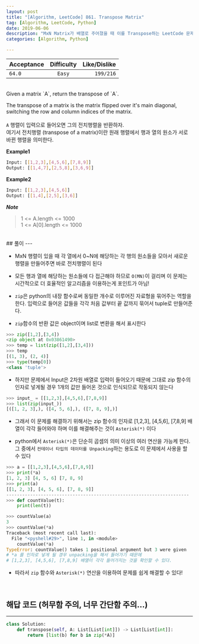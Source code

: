 ```yaml
---
layout: post
title: "[Algorithm, LeetCode] 861. Transpose Matrix"
tag: [Algorithm, LeetCode, Python]
date: 2019-06-06
description: "MxN Matrix가 배열로 주어졌을 때 이를 Transpose하는 LeetCode 문제를 풀어보고, 이러한 상황에서 유용한 python의 기법을 알아보자"
categories: [Algorithm, Python]

---
```


Acceptance | Difficulty | Like/Dislike
---|:---:|---:
`64.0` | `Easy` | `199/216`

<br>
Given a matrix `A`, return the transpose of `A`.  

The transpose of a matrix is the matrix flipped over it's main diagonal, switching the row and column indices of the matrix.  
<br>
`A` 행렬이 입력으로 들어오면 그의 전치행렬을 반환하자.  
여기서 전치행렬 (transpose of a matrix)이란 원래 행렬에서 행과 열의 원소가 서로 바뀐 행렬을 의미한다.  

**Example1**  
```bash
Input: [[1,2,3],[4,5,6],[7,8,9]]
Output: [[1,4,7],[2,5,8],[3,6,9]]
```

**Example2**
```bash
Input: [[1,2,3],[4,5,6]]
Output: [[1,4],[2,5],[3,6]]
```
***Note***
 >  1 <= A.length <= 1000  
 >  1 <= A[0].length <= 1000

<br>
## 풀이  
---

  - MxN 행렬이 있을 때 각 열에서 0~N에 해당하는 각 행의 원소들을 모아서 새로운 행렬을 만들어주면 바로 전치행렬이 된다

  - 모든 행과 열에 해당하는 원소들에 다 접근해야 하므로 `O(MN)`이 걸리며 이 문제는 시간적으로 더 효율적인 알고리즘을 이용하는게 포인트가 아님!

  - `zip`은 python의 내장 함수로써 동일한 개수로 이루어진 자료형을 묶어주는 역할을 한다. 입력으로 들어온 값들을 각각 처음 값부터 끝 값까지 묶어서 tuple로 만들어준다.
  - `zip`함수의 반환 값은 object이며 list로 변환을 해서 표시한다

```python
>>> zip([1,2],[3,4])
<zip object at 0x03861490>
>>> temp = list(zip([1,2],[3,4]))
>>> temp
[(1, 3), (2, 4)]
>>> type(temp[0])
<class 'tuple'>
```

  - 하지만 문제에서 Input은 2차원 배열로 입력이 들어오기 때문에 그대로 zip 함수의 인자로 넣게될 경우 1개의 값만 들어온 것으로 인식되므로 작동되지 않는다

```python
>>> input_ = [[1,2,3],[4,5,6],[7,8,9]]
>>> list(zip(input_))
[([1, 2, 3],), ([4, 5, 6],), ([7, 8, 9],)]
```

  - 그래서 이 문제를 해결하기 위해서는 zip 함수의 인자로 [1,2,3], [4,5,6], [7,8,9] 배열이 각각 들어와야 하며 이를 해결해주는 것이 `Asterisk(*)` 이다

  - python에서 `Asterisk(*)`은 단순히 곱셈의 의미 이상의 여러 연산을 가능케 한다. 그 중에서 `컨테이너 타입의 데이터를 Unpacking`하는 용도로 이 문제에서 사용을 할 수 있다

```python
>>> a = [[1,2,3],[4,5,6],[7,8,9]]
>>> print(*a)
[1, 2, 3] [4, 5, 6] [7, 8, 9]
>>> print(a)
[[1, 2, 3], [4, 5, 6], [7, 8, 9]]
---------------------------------------------------------------------
>>> def countValue(t):
	print(len(t))

>>> countValue(a)
3
>>> countValue(*a)
Traceback (most recent call last):
  File "<pyshell#29>", line 1, in <module>
    countValue(*a)
TypeError: countValue() takes 1 positional argument but 3 were given
# *a 를 인자로 넣게 될 경우 unpacking을 해서 들어가기 때문에
# [1,2,3], [4,5,6], [7,8,9] 배열이 각각 들어가지는 것을 확인할 수 있다.
```

  - 따라서 `zip` 함수와 `Asterisk(*)` 연산을 이용하여 문제를 쉽게 해결할 수 있다!
<br>

## 해답 코드 (허무함 주의, 너무 간단함 주의...)
---

```python
class Solution:
    def transpose(self, A: List[List[int]]) -> List[List[int]]:
        return [list(b) for b in zip(*A)]
```
